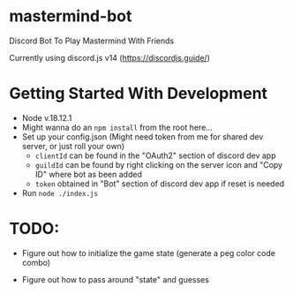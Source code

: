 # mastermind-bot

Discord Bot To Play Mastermind With Friends

Currently using discord.js v14 (https://discordjs.guide/)


# Getting Started With Development

- Node v.18.12.1 
- Might wanna do an `npm install` from the root here...
- Set up your config.json (Might need token from me for shared dev server, or just roll your own)
    - `clientId` can be found in the "OAuth2" section of discord dev app
    - `guildId` can be found by right clicking on the server icon and "Copy ID" where bot as been added
    - `token` obtained in "Bot" section of discord dev app if reset is needed
- Run `node ./index.js`


# TODO: 

- Figure out how to initialize the game state (generate a peg color code combo)

- Figure out how to pass around "state" and guesses
